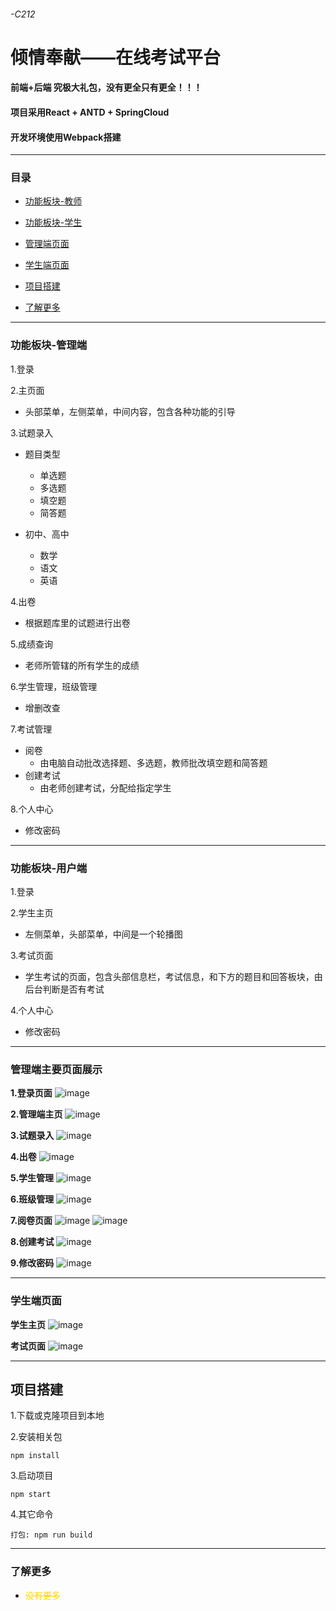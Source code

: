 ###### -C212
# 倾情奉献——在线考试平台    

#### 前端+后端  究极大礼包，没有更全只有更全！！！
#### 项目采用React + ANTD + SpringCloud
#### 开发环境使用Webpack搭建
---
### 目录
- [功能板块-教师](#功能板块-管理端)

- [功能板块-学生](#功能板块-用户端)

- [管理端页面](#管理端主要页面展示)

- [学生端页面](#学生端页面)

- [项目搭建](#项目搭建)

- [了解更多](#了解更多)

***
### 功能板块-管理端
1.登录

2.主页面
- 头部菜单，左侧菜单，中间内容，包含各种功能的引导

3.试题录入
- 题目类型
    - 单选题
    - 多选题
    - 填空题
    - 简答题

- 初中、高中
    - 数学
    - 语文
    - 英语

4.出卷
- 根据题库里的试题进行出卷

5.成绩查询
- 老师所管辖的所有学生的成绩

6.学生管理，班级管理
- 增删改查

7.考试管理
- 阅卷
    - 由电脑自动批改选择题、多选题，教师批改填空题和简答题
- 创建考试
    - 由老师创建考试，分配给指定学生

8.个人中心
- 修改密码

---
### 功能板块-用户端
1.登录

2.学生主页
- 左侧菜单，头部菜单，中间是一个轮播图

3.考试页面
- 学生考试的页面，包含头部信息栏，考试信息，和下方的题目和回答板块，由后台判断是否有考试

4.个人中心
- 修改密码
---

### 管理端主要页面展示
**1.登录页面**
![image](image/login.png)

**2.管理端主页**
![image](image/teacher_home.png)

**3.试题录入**
![image](image/shitiluru.png)

**4.出卷**
![image](image/chujuan.png)

**5.学生管理**
![image](image/stu_manage.png)

**6.班级管理**
![image](image/class_manage.png)

**7.阅卷页面**
![image](image/yuejuan.png)
![image](image/allpaper.png)

**8.创建考试**
![image](image/cjkaoshi.png)

**9.修改密码**
![image](image/xiugaip.png)

---

### 学生端页面

**学生主页**
![image](image/stu_homepage.png)

**考试页面**
![image](image/exam_card.png)

---

## 项目搭建

1.下载或克隆项目到本地 

2.安装相关包
 ``` 
 npm install
 ```

3.启动项目
```
npm start 
```

4.其它命令
```
打包: npm run build
```
---

### 了解更多

- <font color="#FFD700">~~没有更多~~</font>



